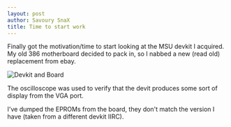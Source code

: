 ```yaml
---
layout: post
author: Savoury SnaX
title: Time to start work
---
```


Finally got the motivation/time to start looking at the MSU devkit I acquired. My old 386 motherboard decided to pack in, so I nabbed a new (read old) replacement from ebay.

![Devkit and Board](/MSU/images/Board_And_Devkit.jpg)

The oscilloscope was used to verify that the devit produces some sort of display from the VGA port.

I've dumped the EPROMs from the board, they don't match the version I have (taken from a different devkit IIRC).

